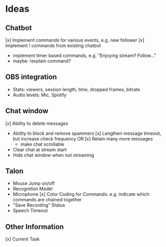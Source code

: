 # Ideas

## Chatbot

[x] Implement commands for various events, e.g. new follower
[x] Implement ! commands from existing chatbot
* implement timer based commands, e.g. "Enjoying stream? Follow..."
* maybe: !explain command?

## OBS integration

* Stats: viewers, session length, time, dropped frames, bitrate
* Audio levels: Mic, Spotify

## Chat window

[x] Ability to delete messages
* Ability to block and remove spammers
[x] Lengthen message timeout, but increase check frequency OR
[x] Retain many more messages 
  * make chat scrollable
* Clear chat at stream start
* Hide chat window when not streaming

## Talon

* Mouse Jump on/off
* Recognition Model
* Microphone
[x] Color Coding for Commands: e.g. indicate which commands are chained together
* "Save Recording" Status
* Speech Timeout

## Other Information

[x] Current Task
